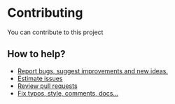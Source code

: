 # Contributing
You can contribute to this project

## How to help?
* [Report bugs, suggest improvements and new ideas.](https://github.com/EminAliev/gui-speedtest-fastcom/issues/new)
* [Estimate issues](https://github.com/EminAliev/gui-speedtest-fastcom/issues)
* [Review pull requests](https://github.com/EminAliev/gui-speedtest-fastcom/pulls)
* [Fix typos, style, comments, docs...](https://github.com/EminAliev/gui-speedtest-fastcom/compare)

